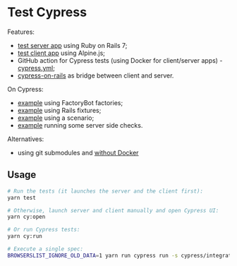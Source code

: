 # Test Cypress

Features:
- [test server app](https://github.com/blocknotes/test_rails7) using Ruby on Rails 7;
- [test client app](https://github.com/blocknotes/test_alpinejs) using Alpine.js;
- GitHub action for Cypress tests (using Docker for client/server apps) - [cypress.yml](.github/workflows/cypress.yml);
- [cypress-on-rails](https://github.com/shakacode/cypress-on-rails) as bridge between client and server.

On Cypress:
- [example](cypress/integration/factory_bot_spec.js) using FactoryBot factories;
- [example](cypress/integration/fixtures_spec.js) using Rails fixtures;
- [example](cypress/integration/scenarios_spec.js) using a scenario;
- [example](cypress/integration/commands_spec.js) running some server side checks.

Alternatives:
- using git submodules and [without Docker](https://github.com/blocknotes/test_cypress/releases/tag/no_docker)

## Usage

```sh
# Run the tests (it launches the server and the client first):
yarn test

# Otherwise, launch server and client manually and open Cypress UI:
yarn cy:open

# Or run Cypress tests:
yarn cy:run

# Execute a single spec:
BROWSERSLIST_IGNORE_OLD_DATA=1 yarn run cypress run -s cypress/integration/commands_spec.js
```
